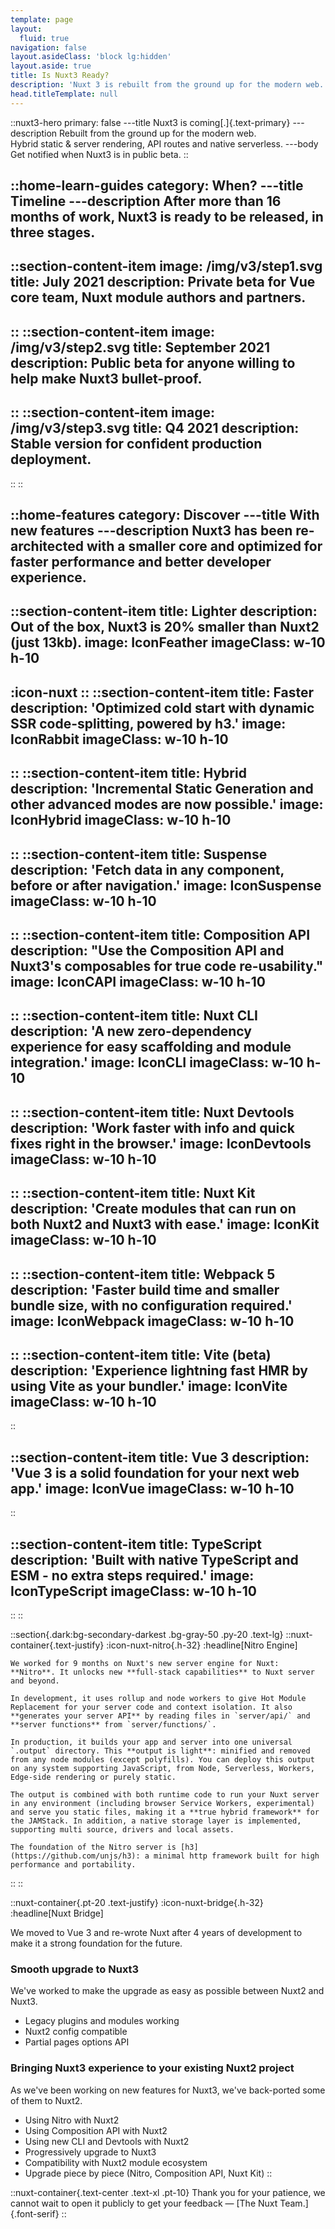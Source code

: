 ```yaml
---
template: page
layout:
  fluid: true
navigation: false
layout.asideClass: 'block lg:hidden'
layout.aside: true
title: Is Nuxt3 Ready?
description: 'Nuxt 3 is rebuilt from the ground up for the modern web. Hybrid static & server rendering, API routes and native serverless.'
head.titleTemplate: null
---
```


::nuxt3-hero
primary: false
---title
Nuxt3 is coming[.]{.text-primary}
---description
Rebuilt from the ground up for the modern web.<br>
Hybrid static & server rendering, API routes and native serverless.
---body
Get notified when Nuxt3 is in public beta.
::

::home-learn-guides
category: When?
---title
Timeline
---description
After more than 16 months of work, Nuxt3 is ready to be released, in three stages.
---

  ::section-content-item
  image: /img/v3/step1.svg
  title: July 2021
  description: Private beta for Vue core team, Nuxt module authors and partners.
  ---
  ::
  ::section-content-item
  image: /img/v3/step2.svg
  title: September 2021
  description: Public beta for anyone willing to help make Nuxt3 bullet-proof.
  ---
  ::
  ::section-content-item
  image: /img/v3/step3.svg
  title: Q4 2021
  description: Stable version for confident production deployment.
  ---
  ::
::

::home-features
category: Discover
---title
With new features
---description
Nuxt3 has been re-architected with a smaller core and optimized for faster performance and better developer experience.
---
  ::section-content-item
  title: Lighter
  description: Out of the box, Nuxt3 is 20% smaller than Nuxt2 (just 13kb).
  image: IconFeather
  imageClass: w-10 h-10
  ---
  :icon-nuxt
  ::
  ::section-content-item
  title: Faster
  description: 'Optimized cold start with dynamic SSR code-splitting, powered by h3.'
  image: IconRabbit
  imageClass: w-10 h-10
  ---
  ::
  ::section-content-item
  title: Hybrid
  description: 'Incremental Static Generation and other advanced modes are now possible.'
  image: IconHybrid
  imageClass: w-10 h-10
  ---
  ::
  ::section-content-item
  title: Suspense
  description: 'Fetch data in any component, before or after navigation.'
  image: IconSuspense
  imageClass: w-10 h-10
  ---
  ::
  ::section-content-item
  title: Composition API
  description: "Use the Composition API and Nuxt3's composables for true code re-usability."
  image: IconCAPI
  imageClass: w-10 h-10
  ---
  ::
  ::section-content-item
  title: Nuxt CLI
  description: 'A new zero-dependency experience for easy scaffolding and module integration.'
  image: IconCLI
  imageClass: w-10 h-10
  ---
  ::
  ::section-content-item
  title: Nuxt Devtools
  description: 'Work faster with info and quick fixes right in the browser.'
  image: IconDevtools
  imageClass: w-10 h-10
  ---
  ::
  ::section-content-item
  title: Nuxt Kit
  description: 'Create modules that can run on both Nuxt2 and Nuxt3 with ease.'
  image: IconKit
  imageClass: w-10 h-10
  ---
  ::
  ::section-content-item
  title: Webpack 5
  description: 'Faster build time and smaller bundle size, with no configuration required.'
  image: IconWebpack
  imageClass: w-10 h-10
  ---
  ::
  ::section-content-item
  title: Vite (beta)
  description: 'Experience lightning fast HMR by using Vite as your bundler.'
  image: IconVite
  imageClass: w-10 h-10
  ---
  ::

  ::section-content-item
  title: Vue 3
  description: 'Vue 3 is a solid foundation for your next web app.'
  image: IconVue
  imageClass: w-10 h-10
  ---
  ::

  ::section-content-item
  title: TypeScript
  description: 'Built with native TypeScript and ESM - no extra steps required.'
  image: IconTypeScript
  imageClass: w-10 h-10
  ---
  ::
::

::section{.dark:bg-secondary-darkest .bg-gray-50 .py-20 .text-lg}
  ::nuxt-container{.text-justify}
    :icon-nuxt-nitro{.h-32}
    :headline[Nitro Engine]

    We worked for 9 months on Nuxt's new server engine for Nuxt: **Nitro**. It unlocks new **full-stack capabilities** to Nuxt server and beyond.

    In development, it uses rollup and node workers to give Hot Module Replacement for your server code and context isolation. It also **generates your server API** by reading files in `server/api/` and **server functions** from `server/functions/`.

    In production, it builds your app and server into one universal `.output` directory. This **output is light**: minified and removed from any node modules (except polyfills). You can deploy this output on any system supporting JavaScript, from Node, Serverless, Workers, Edge-side rendering or purely static.

    The output is combined with both runtime code to run your Nuxt server in any environment (including browser Service Workers, experimental) and serve you static files, making it a **true hybrid framework** for the JAMStack. In addition, a native storage layer is implemented, supporting multi source, drivers and local assets.

    The foundation of the Nitro server is [h3](https://github.com/unjs/h3): a minimal http framework built for high performance and portability.
  ::
::

::nuxt-container{.pt-20 .text-justify}
:icon-nuxt-bridge{.h-32}
:headline[Nuxt Bridge]

We moved to Vue 3 and re-wrote Nuxt after 4 years of development to make it a strong foundation for the future.

### Smooth upgrade to Nuxt3

We've worked to make the upgrade as easy as possible between Nuxt2 and Nuxt3.

- Legacy plugins and modules working
- Nuxt2 config compatible
- Partial pages options API

### Bringing Nuxt3 experience to your existing Nuxt2 project

As we've been working on new features for Nuxt3, we've back-ported some of them to Nuxt2.

- Using Nitro with Nuxt2
- Using Composition API with Nuxt2
- Using new CLI and Devtools with Nuxt2
- Progressively upgrade to Nuxt3
- Compatibility with Nuxt2 module ecosystem
- Upgrade piece by piece (Nitro, Composition API, Nuxt Kit)
::

::nuxt-container{.text-center .text-xl .pt-10}
Thank you for your patience, we cannot wait to open it publicly to get your feedback — [The Nuxt Team.]{.font-serif}
::
